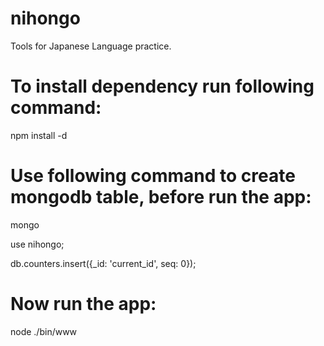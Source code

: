 # nihongo
Tools for Japanese Language practice.

# To install dependency run following command:
npm install -d

# Use following command to create mongodb table, before run the app:
mongo

use nihongo;

db.counters.insert({_id: 'current_id', seq: 0});

# Now run the app:
node ./bin/www
